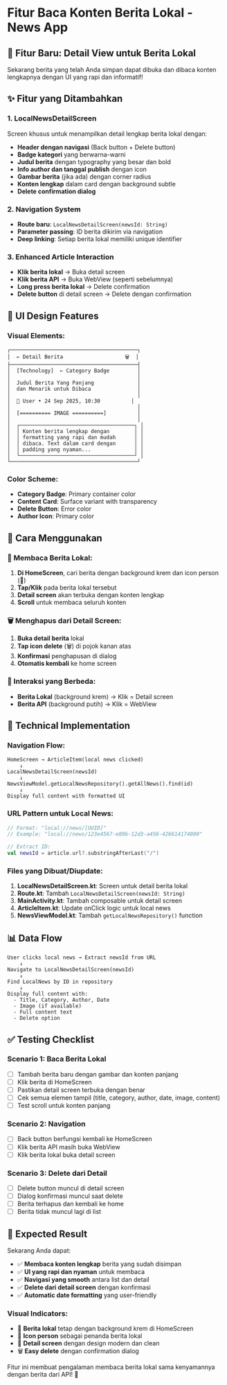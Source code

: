 # Fitur Baca Konten Berita Lokal - News App

## 🎯 **Fitur Baru: Detail View untuk Berita Lokal**

Sekarang berita yang telah Anda simpan dapat dibuka dan dibaca konten lengkapnya dengan UI yang rapi dan informatif!

## ✨ **Fitur yang Ditambahkan**

### **1. LocalNewsDetailScreen**

Screen khusus untuk menampilkan detail lengkap berita lokal dengan:

- **Header dengan navigasi** (Back button + Delete button)
- **Badge kategori** yang berwarna-warni
- **Judul berita** dengan typography yang besar dan bold
- **Info author dan tanggal publish** dengan icon
- **Gambar berita** (jika ada) dengan corner radius
- **Konten lengkap** dalam card dengan background subtle
- **Delete confirmation dialog**

### **2. Navigation System**

- **Route baru**: `LocalNewsDetailScreen(newsId: String)`
- **Parameter passing**: ID berita dikirim via navigation
- **Deep linking**: Setiap berita lokal memiliki unique identifier

### **3. Enhanced Article Interaction**

- **Klik berita lokal** → Buka detail screen
- **Klik berita API** → Buka WebView (seperti sebelumnya)
- **Long press berita lokal** → Delete confirmation
- **Delete button** di detail screen → Delete dengan confirmation

## 🎨 **UI Design Features**

### **Visual Elements:**

```
┌─────────────────────────────────────────┐
│  ← Detail Berita                    🗑️  │
├─────────────────────────────────────────┤
│  [Technology]  ← Category Badge         │
│                                         │
│  Judul Berita Yang Panjang              │
│  dan Menarik untuk Dibaca               │
│                                         │
│  👤 User • 24 Sep 2025, 10:30          │
│                                         │
│  [========== IMAGE ==========]          │
│                                         │
│  ┌─────────────────────────────────────┐ │
│  │ Konten berita lengkap dengan        │ │
│  │ formatting yang rapi dan mudah      │ │
│  │ dibaca. Text dalam card dengan      │ │
│  │ padding yang nyaman...              │ │
│  └─────────────────────────────────────┘ │
└─────────────────────────────────────────┘
```

### **Color Scheme:**

- **Category Badge**: Primary container color
- **Content Card**: Surface variant with transparency
- **Delete Button**: Error color
- **Author Icon**: Primary color

## 🎯 **Cara Menggunakan**

### **📖 Membaca Berita Lokal:**

1. **Di HomeScreen**, cari berita dengan background krem dan icon person (👤)
2. **Tap/Klik** pada berita lokal tersebut
3. **Detail screen** akan terbuka dengan konten lengkap
4. **Scroll** untuk membaca seluruh konten

### **🗑️ Menghapus dari Detail Screen:**

1. **Buka detail berita** lokal
2. **Tap icon delete** (🗑️) di pojok kanan atas
3. **Konfirmasi** penghapusan di dialog
4. **Otomatis kembali** ke home screen

### **📱 Interaksi yang Berbeda:**

- **Berita Lokal** (background krem) → Klik = Detail screen
- **Berita API** (background putih) → Klik = WebView

## 🔧 **Technical Implementation**

### **Navigation Flow:**

```
HomeScreen → ArticleItem(local news clicked)
    ↓
LocalNewsDetailScreen(newsId)
    ↓
NewsViewModel.getLocalNewsRepository().getAllNews().find(id)
    ↓
Display full content with formatted UI
```

### **URL Pattern untuk Local News:**

```kotlin
// Format: "local://news/[UUID]"
// Example: "local://news/123e4567-e89b-12d3-a456-426614174000"

// Extract ID:
val newsId = article.url?.substringAfterLast("/")
```

### **Files yang Dibuat/Diupdate:**

1. **LocalNewsDetailScreen.kt**: Screen untuk detail berita lokal
2. **Route.kt**: Tambah `LocalNewsDetailScreen(newsId: String)`
3. **MainActivity.kt**: Tambah composable untuk detail screen
4. **ArticleItem.kt**: Update onClick logic untuk local news
5. **NewsViewModel.kt**: Tambah `getLocalNewsRepository()` function

## 📊 **Data Flow**

```
User clicks local news → Extract newsId from URL
    ↓
Navigate to LocalNewsDetailScreen(newsId)
    ↓
Find LocalNews by ID in repository
    ↓
Display full content with:
  - Title, Category, Author, Date
  - Image (if available)
  - Full content text
  - Delete option
```

## ✅ **Testing Checklist**

### **Scenario 1: Baca Berita Lokal**

- [ ] Tambah berita baru dengan gambar dan konten panjang
- [ ] Klik berita di HomeScreen
- [ ] Pastikan detail screen terbuka dengan benar
- [ ] Cek semua elemen tampil (title, category, author, date, image, content)
- [ ] Test scroll untuk konten panjang

### **Scenario 2: Navigation**

- [ ] Back button berfungsi kembali ke HomeScreen
- [ ] Klik berita API masih buka WebView
- [ ] Klik berita lokal buka detail screen

### **Scenario 3: Delete dari Detail**

- [ ] Delete button muncul di detail screen
- [ ] Dialog konfirmasi muncul saat delete
- [ ] Berita terhapus dan kembali ke home
- [ ] Berita tidak muncul lagi di list

## 🎉 **Expected Result**

Sekarang Anda dapat:

- ✅ **Membaca konten lengkap** berita yang sudah disimpan
- ✅ **UI yang rapi dan nyaman** untuk membaca
- ✅ **Navigasi yang smooth** antara list dan detail
- ✅ **Delete dari detail screen** dengan konfirmasi
- ✅ **Automatic date formatting** yang user-friendly

### **Visual Indicators:**

- 🎨 **Berita lokal** tetap dengan background krem di HomeScreen
- 👤 **Icon person** sebagai penanda berita lokal
- 📱 **Detail screen** dengan design modern dan clean
- 🗑️ **Easy delete** dengan confirmation dialog

Fitur ini membuat pengalaman membaca berita lokal sama kenyamannya dengan berita dari API! 🚀
